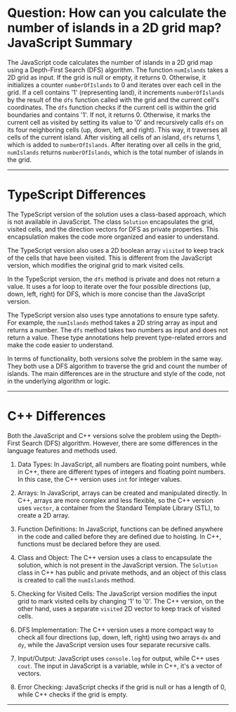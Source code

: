 # Question: How can you calculate the number of islands in a 2D grid map? JavaScript Summary

The JavaScript code calculates the number of islands in a 2D grid map using a Depth-First Search (DFS) algorithm. The function `numIslands` takes a 2D grid as input. If the grid is null or empty, it returns 0. Otherwise, it initializes a counter `numberOfIslands` to 0 and iterates over each cell in the grid. If a cell contains '1' (representing land), it increments `numberOfIslands` by the result of the `dfs` function called with the grid and the current cell's coordinates. The `dfs` function checks if the current cell is within the grid boundaries and contains '1'. If not, it returns 0. Otherwise, it marks the current cell as visited by setting its value to '0' and recursively calls `dfs` on its four neighboring cells (up, down, left, and right). This way, it traverses all cells of the current island. After visiting all cells of an island, `dfs` returns 1, which is added to `numberOfIslands`. After iterating over all cells in the grid, `numIslands` returns `numberOfIslands`, which is the total number of islands in the grid.

---

# TypeScript Differences

The TypeScript version of the solution uses a class-based approach, which is not available in JavaScript. The class `Solution` encapsulates the grid, visited cells, and the direction vectors for DFS as private properties. This encapsulation makes the code more organized and easier to understand.

The TypeScript version also uses a 2D boolean array `visited` to keep track of the cells that have been visited. This is different from the JavaScript version, which modifies the original grid to mark visited cells.

In the TypeScript version, the `dfs` method is private and does not return a value. It uses a for loop to iterate over the four possible directions (up, down, left, right) for DFS, which is more concise than the JavaScript version.

The TypeScript version also uses type annotations to ensure type safety. For example, the `numIslands` method takes a 2D string array as input and returns a number. The `dfs` method takes two numbers as input and does not return a value. These type annotations help prevent type-related errors and make the code easier to understand.

In terms of functionality, both versions solve the problem in the same way. They both use a DFS algorithm to traverse the grid and count the number of islands. The main differences are in the structure and style of the code, not in the underlying algorithm or logic.

---

# C++ Differences

Both the JavaScript and C++ versions solve the problem using the Depth-First Search (DFS) algorithm. However, there are some differences in the language features and methods used.

1. Data Types: In JavaScript, all numbers are floating point numbers, while in C++, there are different types of integers and floating point numbers. In this case, the C++ version uses `int` for integer values.

2. Arrays: In JavaScript, arrays can be created and manipulated directly. In C++, arrays are more complex and less flexible, so the C++ version uses `vector`, a container from the Standard Template Library (STL), to create a 2D array.

3. Function Definitions: In JavaScript, functions can be defined anywhere in the code and called before they are defined due to hoisting. In C++, functions must be declared before they are used.

4. Class and Object: The C++ version uses a class to encapsulate the solution, which is not present in the JavaScript version. The `Solution` class in C++ has public and private methods, and an object of this class is created to call the `numIslands` method.

5. Checking for Visited Cells: The JavaScript version modifies the input grid to mark visited cells by changing '1' to '0'. The C++ version, on the other hand, uses a separate `visited` 2D vector to keep track of visited cells.

6. DFS Implementation: The C++ version uses a more compact way to check all four directions (up, down, left, right) using two arrays `dx` and `dy`, while the JavaScript version uses four separate recursive calls.

7. Input/Output: JavaScript uses `console.log` for output, while C++ uses `cout`. The input in JavaScript is a variable, while in C++, it's a vector of vectors.

8. Error Checking: JavaScript checks if the grid is null or has a length of 0, while C++ checks if the grid is empty.

---
